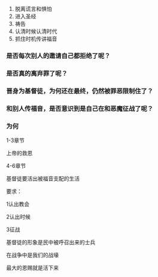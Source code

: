 1. 脱离谎言和惧怕
2. 进入圣经
3. 祷告
4. 认清时候认清时代
5. 抓住时机传讲福音



### 是否每次别人的邀请自己都拒绝了呢？

###  是否真的离弃罪了呢？

### 晋身为基督徒，为何还在最终，仍然被罪恶限制住了？

### 和别人传福音，是否意识到是自己在和恶魔征战了呢？

### 为何

1-3章节

上帝的救恩

4-6章节

基督徒要活出被福音支配的生活

要求：

1认出教会

2认出时候

3征战

基督徒的形象是民中被呼召出来的士兵

在战争中是我们的战壕



最大的恩赐就是活下来